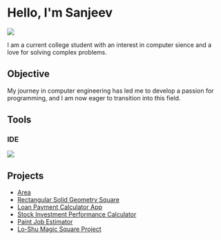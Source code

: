 # Hello, I'm Sanjeev
<a href="https://linkedin.com/in/sanjeev-singh-74b650333"><img src="https://img.shields.io/badge/-LinkedIn-0072b1?&style=for-the-badge&logo=linkedin&logoColor=white" /></a>


I am a current college student with an interest in computer sience and a love for solving complex problems.

## Objective

My journey in computer engineering has led me to develop a passion for programming, and I am now eager to transition into this field.

## Tools

### IDE
<div>
    <img src="https://img.shields.io/badge/-Visual%20Studio-5C2D91?&style=for-the-badge&logo=Visual%20Studio&logoColor=white" />


## Projects
- <a href="https://github.com/Sanjeev-PSingh/Area/tree/main">Area</a> 
- <a href="https://github.com/Sanjeev-PSingh/Rectangular-Solid-Geometry-App/tree/main">Rectangular Solid Geometry Square</a> 
- <a href="https://github.com/Sanjeev-PSingh/Loan-Payment-Calculator-App/tree/main">Loan Payment Calculator App</a>
- <a href="https://github.com/Sanjeev-PSingh/Stock-Investment-Performance-Calculator/tree/main">Stock Investment Performance Calculator</a> 
- <a href="https://github.com/Sanjeev-PSingh/Paint-Job-Estimator/tree/main">Paint Job Estimator</a> 
- <a href="https://github.com/Sanjeev-PSingh/Lo-Shu-Magic-Square/tree/main">Lo-Shu Magic Square Project</a> 
  
